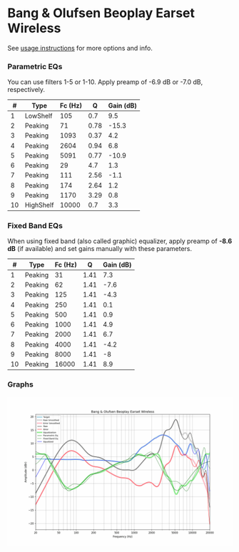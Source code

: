 # Bang & Olufsen Beoplay Earset Wireless
See [usage instructions](https://github.com/jaakkopasanen/AutoEq#usage) for more options and info.

### Parametric EQs
You can use filters 1-5 or 1-10. Apply preamp of -6.9 dB or -7.0 dB, respectively.

|   # | Type      |   Fc (Hz) |    Q |   Gain (dB) |
|-----|-----------|-----------|------|-------------|
|   1 | LowShelf  |       105 | 0.7  |         9.5 |
|   2 | Peaking   |        71 | 0.78 |       -15.3 |
|   3 | Peaking   |      1093 | 0.37 |         4.2 |
|   4 | Peaking   |      2604 | 0.94 |         6.8 |
|   5 | Peaking   |      5091 | 0.77 |       -10.9 |
|   6 | Peaking   |        29 | 4.7  |         1.3 |
|   7 | Peaking   |       111 | 2.56 |        -1.1 |
|   8 | Peaking   |       174 | 2.64 |         1.2 |
|   9 | Peaking   |      1170 | 3.29 |         0.8 |
|  10 | HighShelf |     10000 | 0.7  |         3.3 |

### Fixed Band EQs
When using fixed band (also called graphic) equalizer, apply preamp of **-8.6 dB** (if available) and set gains manually with these parameters.

|   # | Type    |   Fc (Hz) |    Q |   Gain (dB) |
|-----|---------|-----------|------|-------------|
|   1 | Peaking |        31 | 1.41 |         7.3 |
|   2 | Peaking |        62 | 1.41 |        -7.6 |
|   3 | Peaking |       125 | 1.41 |        -4.3 |
|   4 | Peaking |       250 | 1.41 |         0.1 |
|   5 | Peaking |       500 | 1.41 |         0.9 |
|   6 | Peaking |      1000 | 1.41 |         4.9 |
|   7 | Peaking |      2000 | 1.41 |         6.7 |
|   8 | Peaking |      4000 | 1.41 |        -4.2 |
|   9 | Peaking |      8000 | 1.41 |        -8   |
|  10 | Peaking |     16000 | 1.41 |         8.9 |

### Graphs
![](./Bang%20&%20Olufsen%20Beoplay%20Earset%20Wireless.png)
